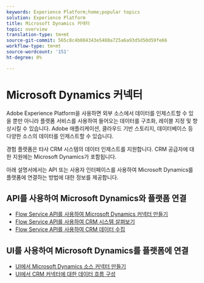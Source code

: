 ```yaml
---
keywords: Experience Platform;home;popular topics
solution: Experience Platform
title: Microsoft Dynamics 커넥터
topic: overview
translation-type: tm+mt
source-git-commit: 565c8c4b084343e5488a725a6a93d5d50d59fe66
workflow-type: tm+mt
source-wordcount: '151'
ht-degree: 0%

---
```



# Microsoft Dynamics 커넥터

Adobe Experience Platform을 사용하면 외부 소스에서 데이터를 인제스트할 수 있을 뿐만 아니라 플랫폼 서비스를 사용하여 들어오는 데이터를 구조화, 레이블 지정 및 향상시킬 수 있습니다. Adobe 애플리케이션, 클라우드 기반 스토리지, 데이터베이스 등 다양한 소스의 데이터를 인제스트할 수 있습니다.

경험 플랫폼은 타사 CRM 시스템의 데이터 인제스트를 지원합니다. CRM 공급자에 대한 지원에는 Microsoft Dynamics가 포함됩니다.

아래 설명서에서는 API 또는 사용자 인터페이스를 사용하여 Microsoft Dynamics를 플랫폼에 연결하는 방법에 대한 정보를 제공합니다.

## API를 사용하여 Microsoft Dynamics와 플랫폼 연결

- [Flow Service API를 사용하여 Microsoft Dynamics 커넥터 만들기](../../tutorials/api/create/crm/ms-dynamics.md)
- [Flow Service API를 사용하여 CRM 시스템 살펴보기](../../tutorials/api/explore/crm.md)
- [Flow Service API를 사용하여 CRM 데이터 수집](../../tutorials/api/collect/crm.md)

## UI를 사용하여 Microsoft Dynamics를 플랫폼에 연결

- [UI에서 Microsoft Dynamics 소스 커넥터 만들기](../../tutorials/ui/create/crm/dynamics.md)
- [UI에서 CRM 커넥터에 대한 데이터 흐름 구성](../../tutorials/ui/dataflow/crm.md)